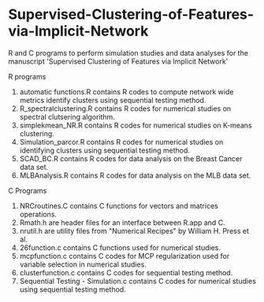 # Supervised-Clustering-of-Features-via-Implicit-Network

R and C programs to perform simulation studies and data analyses for the manuscript 'Supervised Clustering of Features via Implicit Network'

R programs

1. automatic functions.R contains R codes to compute network wide metrics identify clusters using sequential testing method.
2. R_spectralclustering.R contains R codes for numerical studies on spectral clutsering algorithm.
3. simplekmean_NR.R contains R codes for numerical studies on K-means clustering.
4. Simulation_parcor.R contains R codes for numerical studies on identifying clusters using sequential testing method.
5. SCAD_BC.R contains R codes for data analysis on the Breast Cancer data set.
6. MLBAnalysis.R contains R codes for data analysis on the MLB data set. 

C Programs

1. NRCroutines.C contains C functions for vectors and matrices operations.
2. Rmath.h are header files for an interface between R.app and C.
3. nrutil.h are utility files from "Numerical Recipes" by William H. Press et al.
4. 26function.c contains C functions used for numerical studies.
5. mcpfunction.c contains C codes for MCP regularization used for variable selection in numerical studies.
6. clusterfunction.c contains C codes for sequential testing method.
7. Sequential Testing - Simulation.c contains C codes for numerical studies using sequential testing method.
